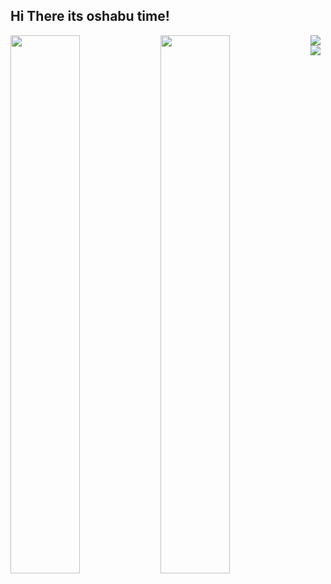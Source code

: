 ## Hi There its oshabu time!
<img align="left" width="47%" src="https://github-readme-stats.vercel.app/api?username=oshabu&show_icons=true&theme=radical" />

<img align="left" width="47%" src="https://github-readme-stats.vercel.app/api/top-langs/?username=oshabu&layout=compact" />

<img align="left" src= "https://img.shields.io/badge/python-3670A0?style=for-the-badge&logo=python&logoColor=ffdd54" />
<img src= "https://img.shields.io/badge/pandas-%23150458.svg?style=for-the-badge&logo=pandas&logoColor=white" />



